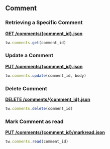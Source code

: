 ## Comment

### Retrieving a Specific Comment

[**GET /comments/{comment_id}.json**](https://developer.teamwork.com/projects/comments/retrieving-a-specific-comment)

```js
tw.comments.get(comment_id)
```

### Update a Comment

[**PUT /comments/{comment_id}.json**](https://developer.teamwork.com/projects/comments/updating-a-comment)

```js
tw.comments.update(comment_id, body)
```

### Delete Comment

[**DELETE /comments/{comment_id}.json**](https://developer.teamwork.com/projects/comments/deleting-a-comment)

```js
tw.comments.delete(comment_id)
```

### Mark Comment as read

[**PUT /comments/{comment_id}/markread.json**](https://developer.teamwork.com/projects/comments/mark-a-comment-as-read)

```js
tw.comments.read(comment_id)
```
